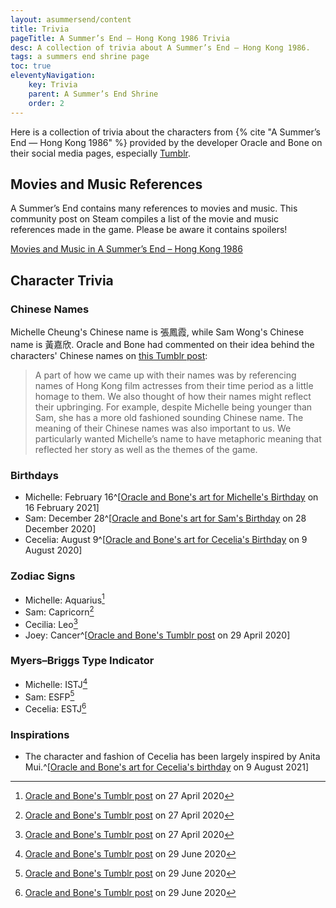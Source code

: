```yaml
---
layout: asummersend/content
title: Trivia
pageTitle: A Summer’s End — Hong Kong 1986 Trivia
desc: A collection of trivia about A Summer’s End — Hong Kong 1986.
tags: a summers end shrine page
toc: true
eleventyNavigation:
    key: Trivia
    parent: A Summer’s End Shrine
    order: 2
---
```


Here is a collection of trivia about the characters from {% cite "A Summer’s End — Hong Kong 1986" %} provided by the developer Oracle and Bone on their social media pages, especially [Tumblr](https://oracleandbone.tumblr.com/).

## Movies and Music References

A Summer’s End contains many references to movies and music. This community post on Steam compiles a list of the movie and music references made in the game. Please be aware it contains spoilers!

[Movies and Music in A Summer’s End – Hong Kong 1986](https://steamcommunity.com/sharedfiles/filedetails/?id=2213828067)

## Character Trivia

### Chinese Names

Michelle Cheung's Chinese name is 張鳳霞, while Sam Wong's Chinese name is 黃嘉欣. Oracle and Bone had commented on their idea behind the characters' Chinese names on [this Tumblr post](https://oracleandbone.tumblr.com/post/625313027310436352/hi-im-curious-how-you-came-up-with-sam-and):

> A part of how we came up with their names was by referencing names of Hong Kong film actresses from their time period as a little homage to them. We also thought of how their names might reflect their upbringing. For example, despite Michelle being younger than Sam, she has a more old fashioned sounding Chinese name. The meaning of their Chinese names was also important to us. We particularly wanted Michelle’s name to have metaphoric meaning that reflected her story as well as the themes of the game.

### Birthdays

* Michelle: February 16^[[Oracle and Bone's art for Michelle's Birthday](https://oracleandbone.tumblr.com/post/643241885438197760/spring-day-february-16-is-michelles-birthday) on 16 February 2021]
* Sam: December 28^[[Oracle and Bone's art for Sam's Birthday](https://oracleandbone.tumblr.com/post/638707575113891840/hit-rewind-december-28-is-sams-birthday-happy) on 28 December 2020]
* Cecelia: August 9^[[Oracle and Bone's art for Cecelia's Birthday](https://oracleandbone.tumblr.com/post/625985188093214720/%E9%BB%91%E5%A4%9C%E7%9A%84%E8%B1%B9-night-leopard-august-9-is-cecilias-birthday) on 9 August 2020]

### Zodiac Signs

* Michelle: Aquarius[^michelle-sam-cecelia-zodiac]
* Sam: Capricorn[^michelle-sam-cecelia-zodiac]
* Cecilia: Leo[^michelle-sam-cecelia-zodiac]
* Joey: Cancer^[[Oracle and Bone's Tumblr post](https://oracleandbone.tumblr.com/post/616711590970081280/hey-its-the-anon-that-asked-about-the-zodiac) on 29 April 2020]

[^michelle-sam-cecelia-zodiac]: [Oracle and Bone's Tumblr post](https://oracleandbone.tumblr.com/post/616522957953679360/hey-what-zodiac-signs-are-sam-michelle) on 27 April 2020

### Myers–Briggs Type Indicator

* Michelle: ISTJ[^mbti]
* Sam: ESFP[^mbti]
* Cecelia: ESTJ[^mbti]

[^mbti]: [Oracle and Bone's Tumblr post](https://oracleandbone.tumblr.com/post/622234880967950336/hey-first-of-all-i-just-wanted-to-say-i-adore-a) on 29 June 2020

### Inspirations

* The character and fashion of Cecelia has been largely inspired by Anita Mui.^[[Oracle and Bone's art for Cecelia's birthday](https://oracleandbone.tumblr.com/post/659052064213696512/%E7%83%88%E7%84%B0%E7%B4%85%E5%94%87-august-9-is-cecilias-birthday-happy) on 9 August 2021]